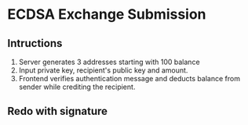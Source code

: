 # ECDSA Exchange Submission

## Intructions

1. Server generates 3 addresses starting with 100 balance
2. Input private key, recipient's public key and amount. 
3. Frontend verifies authentication message and deducts balance from sender while crediting the recipient.

## Redo with signature
